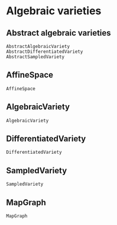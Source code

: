 # Algebraic varieties

## Abstract algebraic varieties

```@docs
AbstractAlgebraicVariety
AbstractDifferentiatedVariety
AbstractSampledVariety
```

## AffineSpace

```@docs
AffineSpace
```

## AlgebraicVariety

```@docs
AlgebraicVariety
```

## DifferentiatedVariety

```@docs
DifferentiatedVariety
```

## SampledVariety

```@docs
SampledVariety
```

## MapGraph

```@docs
MapGraph
```